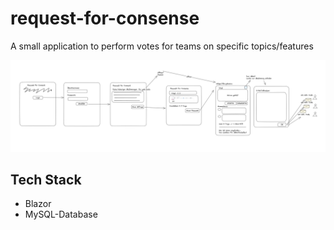 # request-for-consense

A small application to perform votes for teams on specific topics/features

![Project Draft](image.png)

## Tech Stack

- Blazor
- MySQL-Database
